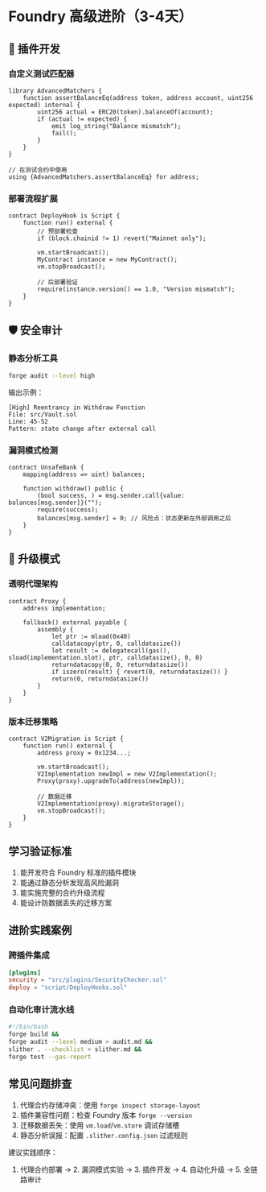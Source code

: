 # Foundry 高级进阶（3-4天）

## 🧩 插件开发

### 自定义测试匹配器
```solidity
library AdvancedMatchers {
    function assertBalanceEq(address token, address account, uint256 expected) internal {
        uint256 actual = ERC20(token).balanceOf(account);
        if (actual != expected) {
            emit log_string("Balance mismatch");
            fail();
        }
    }
}

// 在测试合约中使用
using {AdvancedMatchers.assertBalanceEq} for address;
```

### 部署流程扩展
```solidity
contract DeployHook is Script {
    function run() external {
        // 预部署检查
        if (block.chainid != 1) revert("Mainnet only");
        
        vm.startBroadcast();
        MyContract instance = new MyContract();
        vm.stopBroadcast();

        // 后部署验证
        require(instance.version() == 1.0, "Version mismatch");
    }
}
```

## 🛡️ 安全审计

### 静态分析工具
```bash
forge audit --level high
```
输出示例：
```
[High] Reentrancy in Withdraw Function
File: src/Vault.sol
Line: 45-52
Pattern: state change after external call
```

### 漏洞模式检测
```solidity
contract UnsafeBank {
    mapping(address => uint) balances;
    
    function withdraw() public {
        (bool success, ) = msg.sender.call{value: balances[msg.sender]}("");
        require(success);
        balances[msg.sender] = 0; // 风险点：状态更新在外部调用之后
    }
}
```

## 🔄 升级模式

### 透明代理架构
```solidity
contract Proxy {
    address implementation;
    
    fallback() external payable {
        assembly {
            let ptr := mload(0x40)
            calldatacopy(ptr, 0, calldatasize())
            let result := delegatecall(gas(), sload(implementation.slot), ptr, calldatasize(), 0, 0)
            returndatacopy(0, 0, returndatasize())
            if iszero(result) { revert(0, returndatasize()) }
            return(0, returndatasize())
        }
    }
}
```

### 版本迁移策略
```solidity
contract V2Migration is Script {
    function run() external {
        address proxy = 0x1234...;
        
        vm.startBroadcast();
        V2Implementation newImpl = new V2Implementation();
        Proxy(proxy).upgradeTo(address(newImpl));
        
        // 数据迁移
        V2Implementation(proxy).migrateStorage();
        vm.stopBroadcast();
    }
}
```

## 学习验证标准
1. 能开发符合 Foundry 标准的插件模块
2. 能通过静态分析发现高风险漏洞
3. 能实施完整的合约升级流程
4. 能设计防数据丢失的迁移方案

## 进阶实践案例

### 跨插件集成
```toml
[plugins]
security = "src/plugins/SecurityChecker.sol"
deploy = "script/DeployHooks.sol"
```

### 自动化审计流水线
```bash
#!/bin/bash
forge build &&
forge audit --level medium > audit.md &&
slither . --checklist > slither.md &&
forge test --gas-report
```

## 常见问题排查
1. 代理合约存储冲突：使用 `forge inspect storage-layout`
2. 插件兼容性问题：检查 Foundry 版本 `forge --version`
3. 迁移数据丢失：使用 `vm.load`/`vm.store` 调试存储槽
4. 静态分析误报：配置 `.slither.config.json` 过滤规则

建议实践顺序：
1. 代理合约部署 → 2. 漏洞模式实验 → 3. 插件开发 → 4. 自动化升级 → 5. 全链路审计